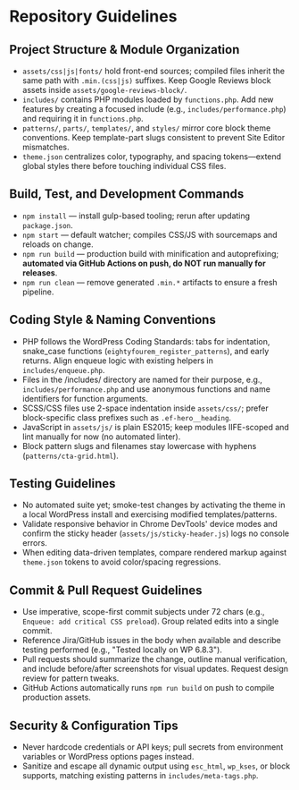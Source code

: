 # Repository Guidelines

## Project Structure & Module Organization
- `assets/css|js|fonts/` hold front-end sources; compiled files inherit the same path with `.min.(css|js)` suffixes. Keep Google Reviews block assets inside `assets/google-reviews-block/`.
- `includes/` contains PHP modules loaded by `functions.php`. Add new features by creating a focused include (e.g., `includes/performance.php`) and requiring it in `functions.php`.
- `patterns/`, `parts/`, `templates/`, and `styles/` mirror core block theme conventions. Keep template-part slugs consistent to prevent Site Editor mismatches.
- `theme.json` centralizes color, typography, and spacing tokens—extend global styles there before touching individual CSS files.

## Build, Test, and Development Commands
- `npm install` — install gulp-based tooling; rerun after updating `package.json`.
- `npm start` — default watcher; compiles CSS/JS with sourcemaps and reloads on change.
- `npm run build` — production build with minification and autoprefixing; **automated via GitHub Actions on push, do NOT run manually for releases**.
- `npm run clean` — remove generated `.min.*` artifacts to ensure a fresh pipeline.

## Coding Style & Naming Conventions
- PHP follows the WordPress Coding Standards: tabs for indentation, snake_case functions (`eightyfourem_register_patterns`), and early returns. Align enqueue logic with existing helpers in `includes/enqueue.php`.
- Files in the /includes/ directory are named for their purpose, e.g., `includes/performance.php` and use anonymous functions and name identifiers for function arguments.
- SCSS/CSS files use 2-space indentation inside `assets/css/`; prefer block-specific class prefixes such as `.ef-hero__heading`.
- JavaScript in `assets/js/` is plain ES2015; keep modules IIFE-scoped and lint manually for now (no automated linter).
- Block pattern slugs and filenames stay lowercase with hyphens (`patterns/cta-grid.html`).

## Testing Guidelines
- No automated suite yet; smoke-test changes by activating the theme in a local WordPress install and exercising modified templates/patterns.
- Validate responsive behavior in Chrome DevTools' device modes and confirm the sticky header (`assets/js/sticky-header.js`) logs no console errors.
- When editing data-driven templates, compare rendered markup against `theme.json` tokens to avoid color/spacing regressions.

## Commit & Pull Request Guidelines
- Use imperative, scope-first commit subjects under 72 chars (e.g., `Enqueue: add critical CSS preload`). Group related edits into a single commit.
- Reference Jira/GitHub issues in the body when available and describe testing performed (e.g., "Tested locally on WP 6.8.3").
- Pull requests should summarize the change, outline manual verification, and include before/after screenshots for visual updates. Request design review for pattern tweaks.
- GitHub Actions automatically runs `npm run build` on push to compile production assets.

## Security & Configuration Tips
- Never hardcode credentials or API keys; pull secrets from environment variables or WordPress options pages instead.
- Sanitize and escape all dynamic output using `esc_html`, `wp_kses`, or block supports, matching existing patterns in `includes/meta-tags.php`.
